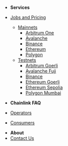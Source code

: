 * **Services**
* [Jobs and Pricing](/services/jobs/Jobs-and-Pricing)
  * [Mainnets](/services/jobs/mainnets/Mainnets)
    * [Arbitrum One](/services/jobs/mainnets/Arbitrum-One-Mainnet-Jobs "Arbitrum One Mainnet Jobs")
    * [Avalanche](/services/jobs/mainnets/Avalanche-CChain-Mainnet-Jobs "Avalanche C-Chain Mainnet Jobs")
    * [Binance](/services/jobs/mainnets/Binance-Mainnet-Jobs "Binance Mainnet Jobs")
    * [Ethereum](/services/jobs/mainnets/Ethereum-Mainnet-Jobs "Ethereum Mainnet Jobs")
    * [Polygon](/services/jobs/mainnets/Polygon-Mainnet-Jobs "Polygon Mainnet Jobs")
  * [Testnets](/services/jobs/testnets/Testnets)
    * [Arbitrum Goerli](/services/jobs/testnets/Arbitrum-Goerli-Testnet-Jobs "Arbitrum Goerli Testnet Jobs")
    * [Avalanche Fuji](/services/jobs/testnets/Avalance-Fuji-Testnet-Jobs "Avalanche Fuji Testnet Jobs")
    * [Binance](/services/jobs/testnets/Binance-Testnet-Jobs "Binance Testnet Jobs")
    * [Ethereum Goerli](/services/jobs/testnets/Ethereum-Goerli-Testnet-Jobs "Ethereum Goerli Testnet Jobs")
    * [Ethereum Sepolia](/services/jobs/testnets/Ethereum-Sepolia-Testnet-Jobs "Binance Sepolia Testnet Jobs")
    * [Polygon Mumbai](/services/jobs/testnets/Polygon-Mumbai-Testnet-Jobs "Polygon Mumbai Testnet Jobs")
    
* **Chainlink FAQ**
* [Operators](/faq/Chainlink-Operators "FAQ - Chainlink Node Operators")
* [Consumers](/faq/Chainlink-Users "FAQ - Chainlink Data Consumers")
<!--  * [External Adapters](/faq/External-Adapters "FAQ - External Adapters") -->
* **About**
* [Contact Us](https://linkwellnodes.io/Home.html#contact-us "Contact LinkWell Nodes")
<!-- * [Who we are](/about/About "About LinkWell Nodes") -->

<!-- * Getting Started
  * [Overview](/README)
  * [Step 1: AWS Account Setup](/guides/AWS-Account-Setup "Setting up your AWS account")
  * [Step 2: Deploy the Admin Stack](/guides/Admin-Template "Deploying the AWS Cloudformation admin template")
  * [Step 3: Deploy your first chain](/guides/Chainlink-Template "Deploying the AWS Cloudformation Chainlink templates")
* Operations
  * [Blockchain Nodes](/guides/Full-Nodes "Documentation For Operating Full Nodes")
  * [Chainlink Nodes](/guides/Chainlink-Template "Documentation For Operating Chainlink Nodes")
  * [External Adapters](/guides/External-Adapters "Documentation For Operating Chainlink External Adapters")
* Monitoring Tools
  * [Cloudwatch](/guides/Cloudwatch-Monitoring "Monitoring and Alerting With AWS Cloudwatch and SNS")
  * [Splunk](/guides/Splunk "Advanced Monitoring Alerting and Analytics For Chainlink Node Infrastructure")
* Client Requests
  * [Direct Requests](/guides/Serving-Direct-Request-Jobs "Serving Direct Request Jobs")
  * [External Adapters](/guides/Deploying-External-Adapters "Deploying an External Adapter")
* Miscellaneous
  * [Logging](/guides/Logging-Fluentd "Logging via Fluentd")
  * [Container Metrics](/guides/Docker-Metrics "Container Metrics")
  * [Host Metrics](/guides/Host-Metrics "Host Metrics")
  * [Web3 Failover Proxy](/guides/Caddy-Reverse-Proxy "Web3 Failover via Caddy Reverse Proxy")
  * [Push Notifications](/guides/Pushover-Setup "Receiving Push Notifications via the Pushover app")
* Backup and Recovery
  * [Chainlink Keys](/guides/Backup-Restore-Chainlink-Keys "Backing Up and Restoring Chainlink Keys")
  * [Chainlink Database](/guides/Backup-Restore-Chainlink-Database "Backing Up and Restoring Chainlink Database")
  * [Blockchain Data](/guides/Backup-Restore-Blockchain-Full-Node "Backing Up and Restoring Your Blockchain Full Node")
* LinkWell Nodes
  * [About](/guides/About "About LinkWell Nodes")
  * [Contact](/guides/Contact "Contact LinkWell Nodes") -->
